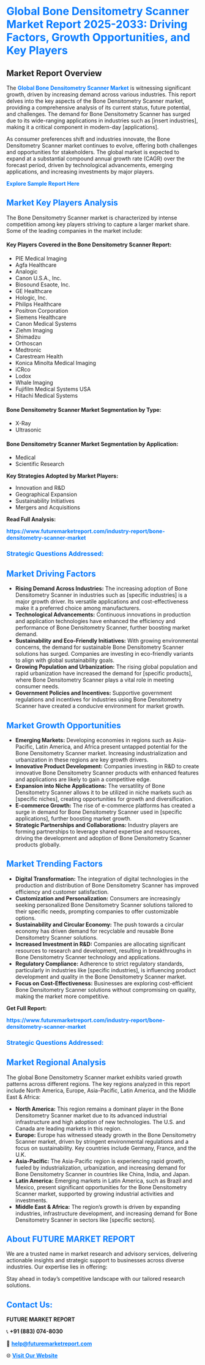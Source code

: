 <h1 style="color: #007BFF;">Global Bone Densitometry Scanner Market Report 2025-2033: Driving Factors, Growth Opportunities, and Key Players</h1>

<section id="overview">
<h2>Market Report Overview</h2>
<p>The <a href="https://www.futuremarketreport.com/industry-report/bone-densitometry-scanner-market" style="color: #007BFF; text-decoration: none;"><strong>Global Bone Densitometry Scanner Market</strong></a> is witnessing significant growth, driven by increasing demand across various industries. This report delves into the key aspects of the Bone Densitometry Scanner market, providing a comprehensive analysis of its current status, future potential, and challenges. The demand for Bone Densitometry Scanner has surged due to its wide-ranging applications in industries such as [insert industries], making it a critical component in modern-day [applications].</p>
<p>As consumer preferences shift and industries innovate, the Bone Densitometry Scanner market continues to evolve, offering both challenges and opportunities for stakeholders. The global market is expected to expand at a substantial compound annual growth rate (CAGR) over the forecast period, driven by technological advancements, emerging applications, and increasing investments by major players.</p>
</section>

<section id="overview">
<p><a href="https://www.futuremarketreport.com/request-sample/reportId=59443" style="color: #007BFF; text-decoration: none;"><strong>Explore Sample Report Here</strong></a></p>
</section>

<section id="key-players">
<h2 style="color: #007BFF;">Market Key Players Analysis</h2>
<p>The Bone Densitometry Scanner market is characterized by intense competition among key players striving to capture a larger market share. Some of the leading companies in the market include:</p>
<h4>Key Players Covered in the Bone Densitometry Scanner Report:</h4>
<ul><li>PIE Medical Imaging</li><li>Agfa Healthcare</li><li>Analogic</li><li>Canon U.S.A., Inc.</li><li>Biosound Esaote, Inc.</li><li>GE Healthcare</li><li>Hologic, Inc.</li><li>Philips Healthcare</li><li>Positron Corporation</li><li>Siemens Healthcare</li><li>Canon Medical Systems</li><li>Ziehm Imaging</li><li>Shimadzu</li><li>Orthoscan</li><li>Medtronic</li><li>Carestream Health</li><li>Konica Minolta Medical Imaging</li><li>iCRco</li><li>Lodox</li><li>Whale Imaging</li><li>Fujifilm Medical Systems USA</li><li>Hitachi Medical Systems</li></ul>
<h4>Bone Densitometry Scanner Market Segmentation by Type:</h4>
<ul><li>X-Ray</li><li>Ultrasonic</li></ul>

<h4>Bone Densitometry Scanner Market Segmentation by Application:</h4>
<ul><li>Medical</li><li>Scientific Research</li></ul>
<p><strong>Key Strategies Adopted by Market Players:</strong></p>
<ul>
<li>Innovation and R&D</li>
<li>Geographical Expansion</li>
<li>Sustainability Initiatives</li>
<li>Mergers and Acquisitions</li>
</ul>
</section>

<section>
<p><strong>Read Full Analysis: </strong></p><a href="https://www.futuremarketreport.com/industry-report/bone-densitometry-scanner-market" style="color: #007BFF; text-decoration: none;"><strong>https://www.futuremarketreport.com/industry-report/bone-densitometry-scanner-market</strong></a>
<h3 style="color: #007BFF;">Strategic Questions Addressed:</h3>
</section>

<section id="driving-factors">
<h2 style="color: #007BFF;">Market Driving Factors</h2>
<ul>
<li><strong>Rising Demand Across Industries:</strong> The increasing adoption of Bone Densitometry Scanner in industries such as [specific industries] is a major growth driver. Its versatile applications and cost-effectiveness make it a preferred choice among manufacturers.</li>
<li><strong>Technological Advancements:</strong> Continuous innovations in production and application technologies have enhanced the efficiency and performance of Bone Densitometry Scanner, further boosting market demand.</li>
<li><strong>Sustainability and Eco-Friendly Initiatives:</strong> With growing environmental concerns, the demand for sustainable Bone Densitometry Scanner solutions has surged. Companies are investing in eco-friendly variants to align with global sustainability goals.</li>
<li><strong>Growing Population and Urbanization:</strong> The rising global population and rapid urbanization have increased the demand for [specific products], where Bone Densitometry Scanner plays a vital role in meeting consumer needs.</li>
<li><strong>Government Policies and Incentives:</strong> Supportive government regulations and incentives for industries using Bone Densitometry Scanner have created a conducive environment for market growth.</li>
</ul>
</section>

<section id="growth-opportunities">
<h2 style="color: #007BFF;">Market Growth Opportunities</h2>
<ul>
<li><strong>Emerging Markets:</strong> Developing economies in regions such as Asia-Pacific, Latin America, and Africa present untapped potential for the Bone Densitometry Scanner market. Increasing industrialization and urbanization in these regions are key growth drivers.</li>
<li><strong>Innovative Product Development:</strong> Companies investing in R&D to create innovative Bone Densitometry Scanner products with enhanced features and applications are likely to gain a competitive edge.</li>
<li><strong>Expansion into Niche Applications:</strong> The versatility of Bone Densitometry Scanner allows it to be utilized in niche markets such as [specific niches], creating opportunities for growth and diversification.</li>
<li><strong>E-commerce Growth:</strong> The rise of e-commerce platforms has created a surge in demand for Bone Densitometry Scanner used in [specific applications], further boosting market growth.</li>
<li><strong>Strategic Partnerships and Collaborations:</strong> Industry players are forming partnerships to leverage shared expertise and resources, driving the development and adoption of Bone Densitometry Scanner products globally.</li>
</ul>
</section>

<section id="trending-factors">
<h2 style="color: #007BFF;">Market Trending Factors</h2>
<ul>
<li><strong>Digital Transformation:</strong> The integration of digital technologies in the production and distribution of Bone Densitometry Scanner has improved efficiency and customer satisfaction.</li>
<li><strong>Customization and Personalization:</strong> Consumers are increasingly seeking personalized Bone Densitometry Scanner solutions tailored to their specific needs, prompting companies to offer customizable options.</li>
<li><strong>Sustainability and Circular Economy:</strong> The push towards a circular economy has driven demand for recyclable and reusable Bone Densitometry Scanner solutions.</li>
<li><strong>Increased Investment in R&D:</strong> Companies are allocating significant resources to research and development, resulting in breakthroughs in Bone Densitometry Scanner technology and applications.</li>
<li><strong>Regulatory Compliance:</strong> Adherence to strict regulatory standards, particularly in industries like [specific industries], is influencing product development and quality in the Bone Densitometry Scanner market.</li>
<li><strong>Focus on Cost-Effectiveness:</strong> Businesses are exploring cost-efficient Bone Densitometry Scanner solutions without compromising on quality, making the market more competitive.</li>
</ul>
</section>

<section>
<p><strong>Get Full Report: </strong></p><a href="https://www.futuremarketreport.com/industry-report/bone-densitometry-scanner-market" style="color: #007BFF; text-decoration: none;"><strong>https://www.futuremarketreport.com/industry-report/bone-densitometry-scanner-market</strong></a>
<h3 style="color: #007BFF;">Strategic Questions Addressed:</h3>
</section>


<section id="regional-analysis">
<h2 style="color: #007BFF;">Market Regional Analysis</h2>
<p>The global Bone Densitometry Scanner market exhibits varied growth patterns across different regions. The key regions analyzed in this report include North America, Europe, Asia-Pacific, Latin America, and the Middle East & Africa:</p>
<ul>
<li><strong>North America:</strong> This region remains a dominant player in the Bone Densitometry Scanner market due to its advanced industrial infrastructure and high adoption of new technologies. The U.S. and Canada are leading markets in this region.</li>
<li><strong>Europe:</strong> Europe has witnessed steady growth in the Bone Densitometry Scanner market, driven by stringent environmental regulations and a focus on sustainability. Key countries include Germany, France, and the U.K.</li>
<li><strong>Asia-Pacific:</strong> The Asia-Pacific region is experiencing rapid growth, fueled by industrialization, urbanization, and increasing demand for Bone Densitometry Scanner in countries like China, India, and Japan.</li>
<li><strong>Latin America:</strong> Emerging markets in Latin America, such as Brazil and Mexico, present significant opportunities for the Bone Densitometry Scanner market, supported by growing industrial activities and investments.</li>
<li><strong>Middle East & Africa:</strong> The region’s growth is driven by expanding industries, infrastructure development, and increasing demand for Bone Densitometry Scanner in sectors like [specific sectors].</li>
</ul>
</section>

<footer>
<h2 style="color: #007BFF;">About FUTURE MARKET REPORT</h2>
<p>We are a trusted name in market research and advisory services, delivering actionable insights and strategic support to businesses across diverse industries. Our expertise lies in offering:</p>

<p>Stay ahead in today’s competitive landscape with our tailored research solutions.</p>

<h2 style="color: #007BFF;">Contact Us:</h2>
<p><strong>FUTURE MARKET REPORT</strong></p>
<p>📞 <strong>+91 (883) 074-8030</strong></p>
<p>📧 <strong><a href="mailto:help@futuremarketreport.com" style="color: #007BFF;">help@futuremarketreport.com</a></strong></p>
<p>🌐 <strong><a href="https://www.futuremarketreport.com/" style="color: #007BFF;">Visit Our Website</a></strong></p>
</footer>